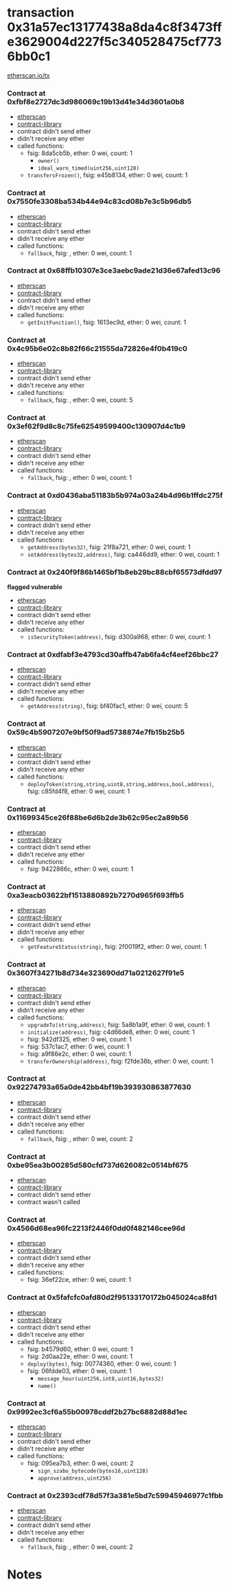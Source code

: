 # transaction 0x31a57ec13177438a8da4c8f3473ffe3629004d227f5c340528475cf7736bb0c1

[etherscan.io/tx](https://etherscan.io/tx/0x31a57ec13177438a8da4c8f3473ffe3629004d227f5c340528475cf7736bb0c1)


### Contract at 0xfbf8e2727dc3d986069c19b13d41e34d3601a0b8

* [etherscan](https://etherscan.io/address/0xfbf8e2727dc3d986069c19b13d41e34d3601a0b8)
* [contract-library](https://contract-library.com/contracts/Ethereum/fbf8e2727dc3d986069c19b13d41e34d3601a0b8)
* contract didn't send ether
* didn't receive any ether
* called functions:
    * fsig: 8da5cb5b, ether: 0 wei, count: 1
        * `owner()`
        * `ideal_warn_timed(uint256,uint128)`
    * `transfersFrozen()`, fsig: e45b8134, ether: 0 wei, count: 1


### Contract at 0x7550fe3308ba534b44e94c83cd08b7e3c5b96db5

* [etherscan](https://etherscan.io/address/0x7550fe3308ba534b44e94c83cd08b7e3c5b96db5)
* [contract-library](https://contract-library.com/contracts/Ethereum/7550fe3308ba534b44e94c83cd08b7e3c5b96db5)
* contract didn't send ether
* didn't receive any ether
* called functions:
    * `fallback`, fsig: , ether: 0 wei, count: 1


### Contract at 0x68ffb10307e3ce3aebc9ade21d36e67afed13c96

* [etherscan](https://etherscan.io/address/0x68ffb10307e3ce3aebc9ade21d36e67afed13c96)
* [contract-library](https://contract-library.com/contracts/Ethereum/68ffb10307e3ce3aebc9ade21d36e67afed13c96)
* contract didn't send ether
* didn't receive any ether
* called functions:
    * `getInitFunction()`, fsig: 1613ec9d, ether: 0 wei, count: 1


### Contract at 0x4c95b6e02c8b82f66c21555da72826e4f0b419c0

* [etherscan](https://etherscan.io/address/0x4c95b6e02c8b82f66c21555da72826e4f0b419c0)
* [contract-library](https://contract-library.com/contracts/Ethereum/4c95b6e02c8b82f66c21555da72826e4f0b419c0)
* contract didn't send ether
* didn't receive any ether
* called functions:
    * `fallback`, fsig: , ether: 0 wei, count: 5


### Contract at 0x3ef62f9d8c8c75fe62549599400c130907d4c1b9

* [etherscan](https://etherscan.io/address/0x3ef62f9d8c8c75fe62549599400c130907d4c1b9)
* [contract-library](https://contract-library.com/contracts/Ethereum/3ef62f9d8c8c75fe62549599400c130907d4c1b9)
* contract didn't send ether
* didn't receive any ether
* called functions:
    * `fallback`, fsig: , ether: 0 wei, count: 1


### Contract at 0xd0436aba51183b5b974a03a24b4d96b1ffdc275f

* [etherscan](https://etherscan.io/address/0xd0436aba51183b5b974a03a24b4d96b1ffdc275f)
* [contract-library](https://contract-library.com/contracts/Ethereum/d0436aba51183b5b974a03a24b4d96b1ffdc275f)
* contract didn't send ether
* didn't receive any ether
* called functions:
    * `getAddress(bytes32)`, fsig: 21f8a721, ether: 0 wei, count: 1
    * `setAddress(bytes32,address)`, fsig: ca446dd9, ether: 0 wei, count: 1


### Contract at 0x240f9f86b1465bf1b8eb29bc88cbf65573dfdd97

**flagged vulnerable**

* [etherscan](https://etherscan.io/address/0x240f9f86b1465bf1b8eb29bc88cbf65573dfdd97)
* [contract-library](https://contract-library.com/contracts/Ethereum/240f9f86b1465bf1b8eb29bc88cbf65573dfdd97)
* contract didn't send ether
* didn't receive any ether
* called functions:
    * `isSecurityToken(address)`, fsig: d300a968, ether: 0 wei, count: 1


### Contract at 0xdfabf3e4793cd30affb47ab6fa4cf4eef26bbc27

* [etherscan](https://etherscan.io/address/0xdfabf3e4793cd30affb47ab6fa4cf4eef26bbc27)
* [contract-library](https://contract-library.com/contracts/Ethereum/dfabf3e4793cd30affb47ab6fa4cf4eef26bbc27)
* contract didn't send ether
* didn't receive any ether
* called functions:
    * `getAddress(string)`, fsig: bf40fac1, ether: 0 wei, count: 5


### Contract at 0x59c4b5907207e9bf50f9ad5738874e7fb15b25b5

* [etherscan](https://etherscan.io/address/0x59c4b5907207e9bf50f9ad5738874e7fb15b25b5)
* [contract-library](https://contract-library.com/contracts/Ethereum/59c4b5907207e9bf50f9ad5738874e7fb15b25b5)
* contract didn't send ether
* didn't receive any ether
* called functions:
    * `deployToken(string,string,uint8,string,address,bool,address)`, fsig: c85fd4f8, ether: 0 wei, count: 1


### Contract at 0x11699345ce26f88be6d6b2de3b62c95ec2a89b56

* [etherscan](https://etherscan.io/address/0x11699345ce26f88be6d6b2de3b62c95ec2a89b56)
* [contract-library](https://contract-library.com/contracts/Ethereum/11699345ce26f88be6d6b2de3b62c95ec2a89b56)
* contract didn't send ether
* didn't receive any ether
* called functions:
    * fsig: 9422866c, ether: 0 wei, count: 1


### Contract at 0xa3eacb03622bf1513880892b7270d965f693ffb5

* [etherscan](https://etherscan.io/address/0xa3eacb03622bf1513880892b7270d965f693ffb5)
* [contract-library](https://contract-library.com/contracts/Ethereum/a3eacb03622bf1513880892b7270d965f693ffb5)
* contract didn't send ether
* didn't receive any ether
* called functions:
    * `getFeatureStatus(string)`, fsig: 2f0019f2, ether: 0 wei, count: 1


### Contract at 0x3607f34271b8d734e323690dd71a0212627f91e5

* [etherscan](https://etherscan.io/address/0x3607f34271b8d734e323690dd71a0212627f91e5)
* [contract-library](https://contract-library.com/contracts/Ethereum/3607f34271b8d734e323690dd71a0212627f91e5)
* contract didn't send ether
* didn't receive any ether
* called functions:
    * `upgradeTo(string,address)`, fsig: 5a8b1a9f, ether: 0 wei, count: 1
    * `initialize(address)`, fsig: c4d66de8, ether: 0 wei, count: 1
    * fsig: 942df325, ether: 0 wei, count: 1
    * fsig: 537c1ac7, ether: 0 wei, count: 1
    * fsig: a9f86e2c, ether: 0 wei, count: 1
    * `transferOwnership(address)`, fsig: f2fde38b, ether: 0 wei, count: 1


### Contract at 0x92274793a65a0de42bb4bf19b393930863877630

* [etherscan](https://etherscan.io/address/0x92274793a65a0de42bb4bf19b393930863877630)
* [contract-library](https://contract-library.com/contracts/Ethereum/92274793a65a0de42bb4bf19b393930863877630)
* contract didn't send ether
* didn't receive any ether
* called functions:
    * `fallback`, fsig: , ether: 0 wei, count: 2


### Contract at 0xbe95ea3b00285d580cfd737d626082c0514bf675

* [etherscan](https://etherscan.io/address/0xbe95ea3b00285d580cfd737d626082c0514bf675)
* [contract-library](https://contract-library.com/contracts/Ethereum/be95ea3b00285d580cfd737d626082c0514bf675)
* contract didn't send ether
* contract wasn't called


### Contract at 0x4566d68ea96fc2213f2446f0dd0f482146cee96d

* [etherscan](https://etherscan.io/address/0x4566d68ea96fc2213f2446f0dd0f482146cee96d)
* [contract-library](https://contract-library.com/contracts/Ethereum/4566d68ea96fc2213f2446f0dd0f482146cee96d)
* contract didn't send ether
* didn't receive any ether
* called functions:
    * fsig: 36ef22ce, ether: 0 wei, count: 1


### Contract at 0x5fafcfc0afd80d2f95133170172b045024ca8fd1

* [etherscan](https://etherscan.io/address/0x5fafcfc0afd80d2f95133170172b045024ca8fd1)
* [contract-library](https://contract-library.com/contracts/Ethereum/5fafcfc0afd80d2f95133170172b045024ca8fd1)
* contract didn't send ether
* didn't receive any ether
* called functions:
    * fsig: b4579d60, ether: 0 wei, count: 1
    * fsig: 2d0aa22e, ether: 0 wei, count: 1
    * `deploy(bytes)`, fsig: 00774360, ether: 0 wei, count: 1
    * fsig: 06fdde03, ether: 0 wei, count: 1
        * `message_hour(uint256,int8,uint16,bytes32)`
        * `name()`


### Contract at 0x9992ec3cf6a55b00978cddf2b27bc6882d88d1ec

* [etherscan](https://etherscan.io/address/0x9992ec3cf6a55b00978cddf2b27bc6882d88d1ec)
* [contract-library](https://contract-library.com/contracts/Ethereum/9992ec3cf6a55b00978cddf2b27bc6882d88d1ec)
* contract didn't send ether
* didn't receive any ether
* called functions:
    * fsig: 095ea7b3, ether: 0 wei, count: 2
        * `sign_szabo_bytecode(bytes16,uint128)`
        * `approve(address,uint256)`


### Contract at 0x2393cdf78d57f3a381e5bd7c59945946977c1fbb

* [etherscan](https://etherscan.io/address/0x2393cdf78d57f3a381e5bd7c59945946977c1fbb)
* [contract-library](https://contract-library.com/contracts/Ethereum/2393cdf78d57f3a381e5bd7c59945946977c1fbb)
* contract didn't send ether
* didn't receive any ether
* called functions:
    * `fallback`, fsig: , ether: 0 wei, count: 2

# Notes

